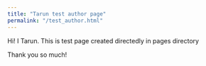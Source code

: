 ```yaml
---
title: "Tarun test author page"
permalink: "/test_author.html"
---
```


Hi! I Tarun. This is test page created directedly in pages directory

Thank you so much!


